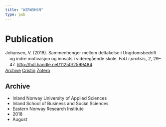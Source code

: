 ```yaml
---
title: "WZRW5H6N"
type: pub
---
```

<h1>Publication</h1>
<article id="csl-bib-container-WZRW5H6N" class="csl-bib-container">
  <div class="csl-bib-body" style="line-height: 1.35; padding-left: 1em; text-indent:-1em;">
  <div class="csl-entry">Johansen, V. (2018). Sammenhenger mellom deltakelse i Ungdomsbedrift og indre motivasjon og innsats i videreg&#xE5;ende skole. <i>FoU i praksis</i>, <i>2</i>, 29&#x2013;47. <a href="http://hdl.handle.net/11250/2599484">http://hdl.handle.net/11250/2599484</a></div>
</div>
  <div class="csl-bib-buttons">
    <a href="#taxonomy-article-WZRW5H6N" class="csl-bib-button">Archive</a>
    <a href alt="Cristin URL" class="csl-bib-button">Cristin</a>
    <a href alt="Zotero URL" class="csl-bib-button">Zotero</a>
  </div>
  <div id="csl-bib-meta-container-WZRW5H6N"></div>
</article>
<div id="csl-bib-meta-WZRW5H6N" class="csl-bib-meta">
  <article id="taxonomy-article-WZRW5H6N" class="taxonomy-article">
    <h1>Archive</h1>
    <ul>
      <li>Inland Norway University of Applied Sciences</li>
      <li>Inland School of Business and Social Sciences</li>
      <li>Eastern Norway Research Institute</li>
      <li>2018</li>
      <li>August</li>
    </ul>
  </article>
</div>
